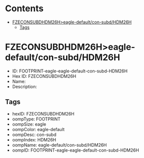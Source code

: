 



Contents
========

* [FZECONSUBDHDM26H>eagle-default/con-subd/HDM26H](#fzeconsubdhdm26heagle-defaultcon-subdhdm26h)
	* [Tags](#tags)

# FZECONSUBDHDM26H>eagle-default/con-subd/HDM26H

- ID: FOOTPRINT-eagle-eagle-default-con-subd-HDM26H
- Hex ID: FZECONSUBDHDM26H
- Name: 
- Description: 

## Tags

- hexID: FZECONSUBDHDM26H
- oompType: FOOTPRINT
- oompSize: eagle
- oompColor: eagle-default
- oompDesc: con-subd
- oompIndex: HDM26H
- oompName: eagle-default/con-subd/HDM26H
- oompID: FOOTPRINT-eagle-eagle-default-con-subd-HDM26H

